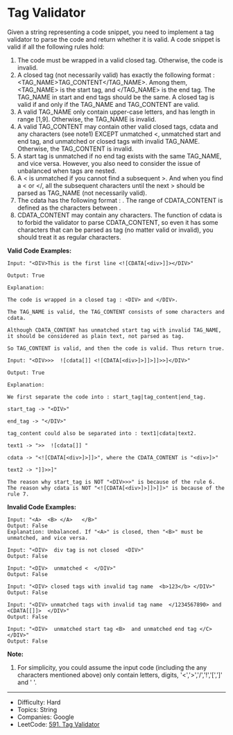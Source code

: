 # Tag Validator

Given a string representing a code snippet, you need to implement a tag validator to parse the code and return whether it is valid. A code snippet is valid if all the following rules hold:

1. The code must be wrapped in a valid closed tag. Otherwise, the code is invalid.
2. A closed tag (not necessarily valid) has exactly the following format : <TAG_NAME>TAG_CONTENT</TAG_NAME>. Among them, <TAG_NAME> is the start tag, and </TAG_NAME> is the end tag. The TAG_NAME in start and end tags should be the same. A closed tag is valid if and only if the TAG_NAME and TAG_CONTENT are valid.
3. A valid TAG_NAME only contain upper-case letters, and has length in range [1,9]. Otherwise, the TAG_NAME is invalid.
4. A valid TAG_CONTENT may contain other valid closed tags, cdata and any characters (see note1) EXCEPT unmatched <, unmatched start and end tag, and unmatched or closed tags with invalid TAG_NAME. Otherwise, the TAG_CONTENT is invalid.
5. A start tag is unmatched if no end tag exists with the same TAG_NAME, and vice versa. However, you also need to consider the issue of unbalanced when tags are nested.
6. A < is unmatched if you cannot find a subsequent >. And when you find a < or </, all the subsequent characters until the next > should be parsed as TAG_NAME (not necessarily valid).
7. The cdata has the following format : <![CDATA[CDATA_CONTENT]]>. The range of CDATA_CONTENT is defined as the characters between <![CDATA[ and the first subsequent ]]>.
8. CDATA_CONTENT may contain any characters. The function of cdata is to forbid the validator to parse CDATA_CONTENT, so even it has some characters that can be parsed as tag (no matter valid or invalid), you should treat it as regular characters.

**Valid Code Examples:**
```
Input: "<DIV>This is the first line <![CDATA[<div>]]></DIV>"

Output: True

Explanation: 

The code is wrapped in a closed tag : <DIV> and </DIV>. 

The TAG_NAME is valid, the TAG_CONTENT consists of some characters and cdata. 

Although CDATA_CONTENT has unmatched start tag with invalid TAG_NAME, it should be considered as plain text, not parsed as tag.

So TAG_CONTENT is valid, and then the code is valid. Thus return true.

Input: "<DIV>>>  ![cdata[]] <![CDATA[<div>]>]]>]]>>]</DIV>"

Output: True

Explanation:

We first separate the code into : start_tag|tag_content|end_tag.

start_tag -> "<DIV>"

end_tag -> "</DIV>"

tag_content could also be separated into : text1|cdata|text2.

text1 -> ">>  ![cdata[]] "

cdata -> "<![CDATA[<div>]>]]>", where the CDATA_CONTENT is "<div>]>"

text2 -> "]]>>]"

The reason why start_tag is NOT "<DIV>>>" is because of the rule 6.
The reason why cdata is NOT "<![CDATA[<div>]>]]>]]>" is because of the rule 7.
```
**Invalid Code Examples:**
```
Input: "<A>  <B> </A>   </B>"
Output: False
Explanation: Unbalanced. If "<A>" is closed, then "<B>" must be unmatched, and vice versa.

Input: "<DIV>  div tag is not closed  <DIV>"
Output: False

Input: "<DIV>  unmatched <  </DIV>"
Output: False

Input: "<DIV> closed tags with invalid tag name  <b>123</b> </DIV>"
Output: False

Input: "<DIV> unmatched tags with invalid tag name  </1234567890> and <CDATA[[]]>  </DIV>"
Output: False

Input: "<DIV>  unmatched start tag <B>  and unmatched end tag </C>  </DIV>"
Output: False
```
**Note:**
1. For simplicity, you could assume the input code (including the any characters mentioned above) only contain letters, digits, '<','>','/','!','[',']' and ' '.

---

* Difficulty: Hard
* Topics: String
* Companies: Google
* LeetCode: [591. Tag Validator](https://leetcode.com/problems/tag-validator/description/)

